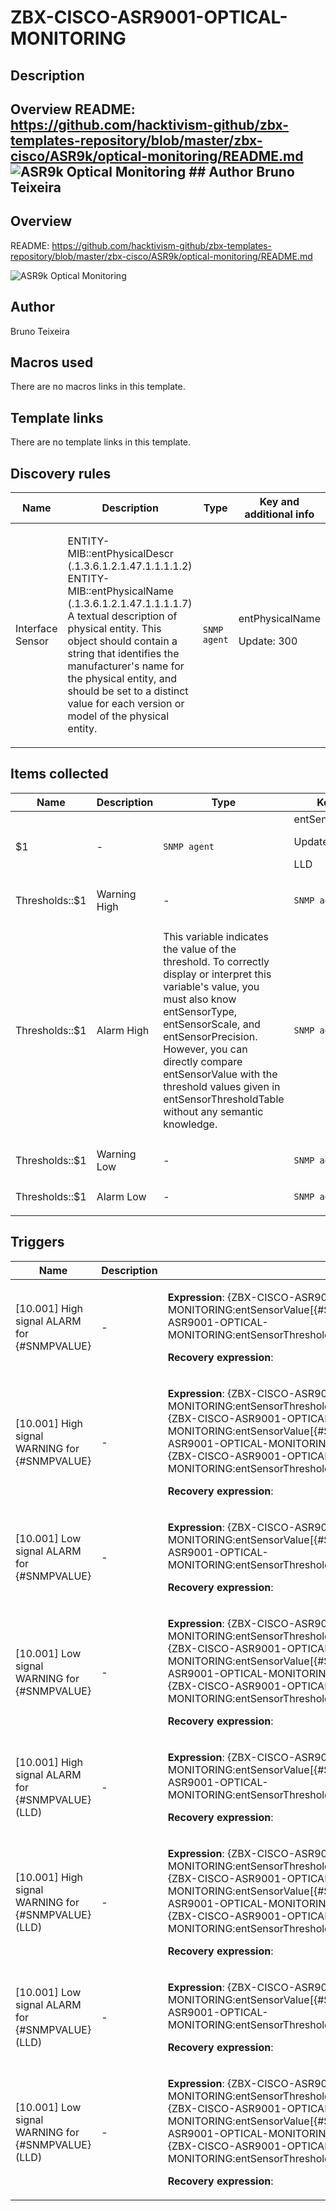 # ZBX-CISCO-ASR9001-OPTICAL-MONITORING

## Description

## Overview README: <https://github.com/hacktivism-github/zbx-templates-repository/blob/master/zbx-cisco/ASR9k/optical-monitoring/README.md> ![ASR9k Optical Monitoring](media/com_mtree/images/listings/m/515.png) ## Author Bruno Teixeira 

## Overview

README: <https://github.com/hacktivism-github/zbx-templates-repository/blob/master/zbx-cisco/ASR9k/optical-monitoring/README.md>


 ![ASR9k Optical Monitoring](media/com_mtree/images/listings/m/515.png)



## Author

Bruno Teixeira

## Macros used

There are no macros links in this template.

## Template links

There are no template links in this template.

## Discovery rules

|Name|Description|Type|Key and additional info|
|----|-----------|----|----|
|Interface Sensor|<p>ENTITY-MIB::entPhysicalDescr (.1.3.6.1.2.1.47.1.1.1.1.2) ENTITY-MIB::entPhysicalName (.1.3.6.1.2.1.47.1.1.1.1.7) A textual description of physical entity. This object should contain a string that identifies the manufacturer's name for the physical entity, and should be set to a distinct value for each version or model of the physical entity.</p>|`SNMP agent`|entPhysicalName<p>Update: 300</p>|
## Items collected

|Name|Description|Type|Key and additional info|
|----|-----------|----|----|
|$1|<p>-</p>|`SNMP agent`|entSensorValue[{#SNMPVALUE}]<p>Update: 300</p><p>LLD</p>|
|Thresholds::$1 | Warning High|<p>-</p>|`SNMP agent`|entSensorThresholdRxTxValueHighWarn[{#SNMPVALUE}]<p>Update: 300</p><p>LLD</p>|
|Thresholds::$1 | Alarm High|<p>This variable indicates the value of the threshold. To correctly display or interpret this variable's value, you must also know entSensorType, entSensorScale, and entSensorPrecision. However, you can directly compare entSensorValue with the threshold values given in entSensorThresholdTable without any semantic knowledge.</p>|`SNMP agent`|entSensorThresholdRxTxValueHigh[{#SNMPVALUE}]<p>Update: 300</p><p>LLD</p>|
|Thresholds::$1 | Warning Low|<p>-</p>|`SNMP agent`|entSensorThresholdRxTxValueLowWarn[{#SNMPVALUE}]<p>Update: 300</p><p>LLD</p>|
|Thresholds::$1 | Alarm Low|<p>-</p>|`SNMP agent`|entSensorThresholdRxTxValueLow[{#SNMPVALUE}]<p>Update: 300</p><p>LLD</p>|
## Triggers

|Name|Description|Expression|Priority|
|----|-----------|----------|--------|
|[10.001] High signal ALARM for {#SNMPVALUE}|<p>-</p>|<p>**Expression**: {ZBX-CISCO-ASR9001-OPTICAL-MONITORING:entSensorValue[{#SNMPVALUE}].last(0)}>{ZBX-CISCO-ASR9001-OPTICAL-MONITORING:entSensorThresholdRxTxValueHigh[{#SNMPVALUE}].last(0)}</p><p>**Recovery expression**: </p>|high|
|[10.001] High signal WARNING for {#SNMPVALUE}|<p>-</p>|<p>**Expression**: {ZBX-CISCO-ASR9001-OPTICAL-MONITORING:entSensorThresholdRxTxValueHigh[{#SNMPVALUE}].last(0)}>{ZBX-CISCO-ASR9001-OPTICAL-MONITORING:entSensorValue[{#SNMPVALUE}].last(0)} and {ZBX-CISCO-ASR9001-OPTICAL-MONITORING:entSensorValue[{#SNMPVALUE}].last(0)}>{ZBX-CISCO-ASR9001-OPTICAL-MONITORING:entSensorThresholdRxTxValueHighWarn[{#SNMPVALUE}].last(0)}</p><p>**Recovery expression**: </p>|warning|
|[10.001] Low signal ALARM for {#SNMPVALUE}|<p>-</p>|<p>**Expression**: {ZBX-CISCO-ASR9001-OPTICAL-MONITORING:entSensorValue[{#SNMPVALUE}].last(0)}<{ZBX-CISCO-ASR9001-OPTICAL-MONITORING:entSensorThresholdRxTxValueLow[{#SNMPVALUE}].last(0)}</p><p>**Recovery expression**: </p>|high|
|[10.001] Low signal WARNING for {#SNMPVALUE}|<p>-</p>|<p>**Expression**: {ZBX-CISCO-ASR9001-OPTICAL-MONITORING:entSensorThresholdRxTxValueLowWarn[{#SNMPVALUE}].last(0)}>{ZBX-CISCO-ASR9001-OPTICAL-MONITORING:entSensorValue[{#SNMPVALUE}].last(0)} and {ZBX-CISCO-ASR9001-OPTICAL-MONITORING:entSensorValue[{#SNMPVALUE}].last(0)}>{ZBX-CISCO-ASR9001-OPTICAL-MONITORING:entSensorThresholdRxTxValueLow[{#SNMPVALUE}].last(0)}</p><p>**Recovery expression**: </p>|warning|
|[10.001] High signal ALARM for {#SNMPVALUE} (LLD)|<p>-</p>|<p>**Expression**: {ZBX-CISCO-ASR9001-OPTICAL-MONITORING:entSensorValue[{#SNMPVALUE}].last(0)}>{ZBX-CISCO-ASR9001-OPTICAL-MONITORING:entSensorThresholdRxTxValueHigh[{#SNMPVALUE}].last(0)}</p><p>**Recovery expression**: </p>|high|
|[10.001] High signal WARNING for {#SNMPVALUE} (LLD)|<p>-</p>|<p>**Expression**: {ZBX-CISCO-ASR9001-OPTICAL-MONITORING:entSensorThresholdRxTxValueHigh[{#SNMPVALUE}].last(0)}>{ZBX-CISCO-ASR9001-OPTICAL-MONITORING:entSensorValue[{#SNMPVALUE}].last(0)} and {ZBX-CISCO-ASR9001-OPTICAL-MONITORING:entSensorValue[{#SNMPVALUE}].last(0)}>{ZBX-CISCO-ASR9001-OPTICAL-MONITORING:entSensorThresholdRxTxValueHighWarn[{#SNMPVALUE}].last(0)}</p><p>**Recovery expression**: </p>|warning|
|[10.001] Low signal ALARM for {#SNMPVALUE} (LLD)|<p>-</p>|<p>**Expression**: {ZBX-CISCO-ASR9001-OPTICAL-MONITORING:entSensorValue[{#SNMPVALUE}].last(0)}<{ZBX-CISCO-ASR9001-OPTICAL-MONITORING:entSensorThresholdRxTxValueLow[{#SNMPVALUE}].last(0)}</p><p>**Recovery expression**: </p>|high|
|[10.001] Low signal WARNING for {#SNMPVALUE} (LLD)|<p>-</p>|<p>**Expression**: {ZBX-CISCO-ASR9001-OPTICAL-MONITORING:entSensorThresholdRxTxValueLowWarn[{#SNMPVALUE}].last(0)}>{ZBX-CISCO-ASR9001-OPTICAL-MONITORING:entSensorValue[{#SNMPVALUE}].last(0)} and {ZBX-CISCO-ASR9001-OPTICAL-MONITORING:entSensorValue[{#SNMPVALUE}].last(0)}>{ZBX-CISCO-ASR9001-OPTICAL-MONITORING:entSensorThresholdRxTxValueLow[{#SNMPVALUE}].last(0)}</p><p>**Recovery expression**: </p>|warning|

